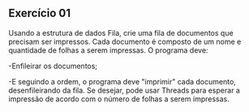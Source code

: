 ## Exercício 01

Usando a estrutura de dados Fila, crie uma fila de documentos que precisam ser impressos. Cada documento é composto de um nome e quantidade de folhas a serem impressas. O programa deve:

-Enfileirar os documentos;

-E seguindo a ordem, o programa deve "imprimir" cada documento, desenfileirando da fila. Se desejar, pode usar Threads para esperar a impressão de acordo com o número de folhas a serem impressas.